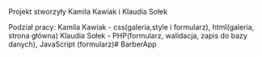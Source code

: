 Projekt stworzyły Kamila Kawiak i Klaudia Sołek

Podział pracy:
Kamila Kawiak - css(galeria,style i formularz), html(galeria, strona główna) 
Klaudia Sołek - PHP(formularz, walidacja, zapis do bazy danych), JavaScript (formularz)# BarberApp
